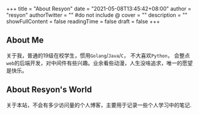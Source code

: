 +++
title = "About Resyon"
date = "2021-05-08T13:45:42+08:00"
author = "resyon"
authorTwitter = "" #do not include @
cover = ""
description = ""
showFullContent = false
readingTime = false
draft = false
+++

## About Me
关于我，普通的19级在校学生，惯用`Golang`/`Java`/`C`， 不大喜欢`Python`， 会整点`web`的后端开发，对中间件有些兴趣。业余看些动漫，人生没啥追求，唯一的愿望是快乐。

## About Resyon's World
关于本站，不会有多少访问量的个人博客，主要用于记录一些个人学习中的笔记.